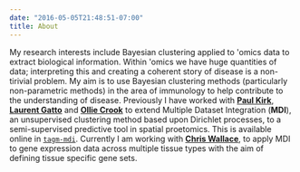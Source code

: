 ```yaml
---
date: "2016-05-05T21:48:51-07:00"
title: About
---
```


My research interests include Bayesian clustering applied to 'omics data to 
extract biological information. Within 'omics we have huge quantities of data; 
interpreting this and creating a coherent story of disease is a non-tirivial 
problem. My aim is to use Bayesian clustering methods (particularly 
non-parametric methods) in the area of immunology to help contribute to the
understanding of disease. Previously I have worked with [**Paul Kirk**](http://www.mrc-bsu.cam.ac.uk/people/in-alphabetical-order/h-to-m/paul-kirk/),
[**Laurent Gatto**](https://lgatto.github.io/) and [**Ollie Crook**](https://www.mrc-bsu.cam.ac.uk/people/in-alphabetical-order/a-to-g/oliver-crook/)
to extend Multiple Dataset Integration (**MDI**), an unsupervised clustering 
method based upon Dirichlet processes, to a semi-supervised predictive tool in 
spatial proetomics. This is available online in 
[`tagm-mdi`](https://github.com/stcolema/tagmmdi). Currently I am working  with 
[**Chris Wallace**](http://chr1swallace.github.io), to apply MDI to gene 
expression data across multiple tissue types with the aim of defining tissue 
specific gene sets.